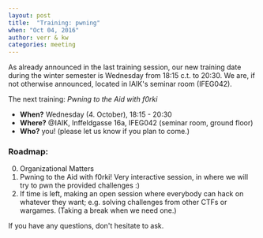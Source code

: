```yaml
---
layout: post
title:  "Training: pwning"
when: "Oct 04, 2016"
author: verr & kw
categories: meeting
---
```


As already announced in the last training session, our new training date during the winter semester is Wednesday from 18:15 c.t. to 20:30.
We are, if not otherwise announced, located in IAIK's seminar room (IFEG042).

The next training: *Pwning to the Aid with f0rki*

* **When?** Wednesday (4. October), 18:15 - 20:30 
* **Where?** @IAIK, Inffeldgasse 16a, IFEG042 (seminar room, ground floor)
* **Who?** you! (please let us know if you plan to come.)


### Roadmap:

0. Organizational Matters
1. Pwning to the Aid with f0rki! Very interactive session, in where we will try to pwn the provided challenges :)
2. If time is left, making an open session where everybody can hack on whatever they want; e.g. solving challenges from other CTFs or wargames.
(Taking a break when we need one.)

If you have any questions, don't hesitate to ask.
